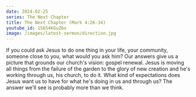 ```yaml
---
date: 2024-02-25
series: The Next Chapter
title: The Next Chapter (Mark 4:26-34)
youtube_id: 156S4KGuZ6o
image: /images/latest-sermon/direction.jpg
---
```

If you could ask Jesus to do one thing in your life, your community, someone close to you, what would you ask him? Our answers give us a picture that grounds our church's vision: gospel renewal. Jesus is moving all things from the failure of the garden to the glory of new creation and he's working through us, his church, to do it. What kind of expectations does Jesus want us to have for what he's doing in us and through us? The answer we'll see is probably more than we think.
